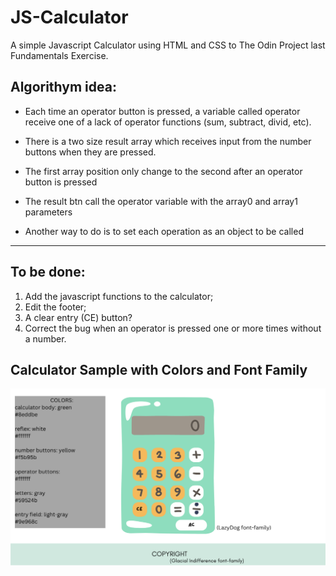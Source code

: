 # JS-Calculator

A simple Javascript Calculator using HTML and CSS to The Odin Project 
last Fundamentals Exercise.  

## Algorithym idea:

* Each time an operator button is pressed, a variable called operator receive
one of a lack of operator functions (sum, subtract, divid, etc).   

* There is a two size result array which receives input from the number buttons
when they are pressed.   

* The first array position only change to the second after an operator button
is pressed   

* The result btn call the operator variable with the array0 and array1
parameters   

* Another way to do is to set each operation as an object to be called   

---



## To be done:      

1. Add the javascript functions to the calculator;
2. Edit the footer;
3. A clear entry (CE) button?
4. Correct the bug when an operator is pressed one or more times without a number.

## Calculator Sample with Colors and Font Family

![Sample](./imgs/calculator-sample.png)
